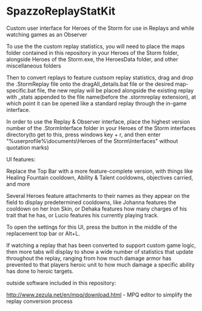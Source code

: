 # SpazzoReplayStatKit
Custom user interface for Heroes of the Storm for use in Replays and while watching games as an Observer

To use the the custom replay statistics, you will need to place the maps folder contained in this repository in your Heroes of the Storm folder, alongside Heroes of the Storm.exe, the HeroesData folder, and other miscellaneous folders

Then to convert replays to feature custsom replay statistics, drag and drop the .StormReplay file onto the dragAll_details.bat file or the desired map-specific.bat file, the new replay will be placed alongside the existing replay with _stats appended to the file name(before the .stormreplay extension), at which point it can be opened like a standard replay through the in-game interface.

In order to use the Replay & Observer interface, place the highest version number of the .StormInterface folder in your Heroes of the Storm interfaces directory(to get to this, press windows key + r, and then enter "%userprofile%\documents\Heroes of the Storm\Interfaces" without quotation marks)

UI features:

Replace the Top Bar with a more feature-complete version, with things like Healing Fountain cooldown, Ability & Talent cooldowns, objectives carried, and more

Several Heroes feature attachments to their names as they appear on the field to display predetermined cooldowns, like Johanna features the cooldown on her Iron Skin, or Dehaka features how many charges of his trait that he has, or Lucio features his currently playing track.

To open the settings for this UI, press the button in the middle of the replacement top bar or Alt+L.

If watching a replay that has been converted to support custom game logic, then more tabs will display to show a wide number of statistics that update throughout the replay, ranging from how much damage armor has prevented to that players heroic unit to how much damage a specific ability has done to heroic targets.

outside software included in this repository:

http://www.zezula.net/en/mpq/download.html - MPQ editor to simplify the replay conversion process
